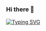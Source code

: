 ### Hi there 👋

<a href="https://git.io/typing-svg"><img src="https://readme-typing-svg.demolab.com?font=Fira+Code&size=30&pause=1000&color=00C712&vCenter=true&random=false&width=437&height=65&lines=404azz%40host%3A~%24+;CTFs%2C+Writeups+%26+Pentest" alt="Typing SVG" /></a>
